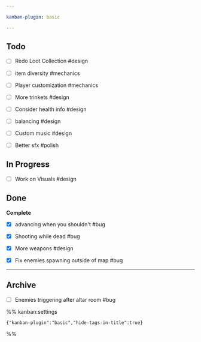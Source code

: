 ```yaml
---

kanban-plugin: basic

---
```


## Todo

- [ ] Redo Loot Collection #design
- [ ] item diversity #mechanics
- [ ] Player customization #mechanics
- [ ] More trinkets #design
- [ ] Consider health info #design
- [ ] balancing #design
- [ ] Custom music #design
- [ ] Better sfx #polish


## In Progress

- [ ] Work on Visuals #design


## Done

**Complete**
- [x] advancing when you shouldn't #bug
- [x] Shooting while dead #bug
- [x] More weapons #design
- [x] Fix enemies spawning outside of map #bug


***

## Archive

- [ ] Enemies triggering after altar room #bug

%% kanban:settings
```
{"kanban-plugin":"basic","hide-tags-in-title":true}
```
%%